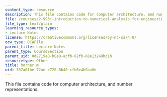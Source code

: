 ```yaml
---
content_type: resource
description: This file contains code for computer architecture, and number representations.
file: /courses/2-993j-introduction-to-numerical-analysis-for-engineering-13-002j-spring-2005/387a01be72aec7208b40cfb6e4b9aa8e_horner.m
file_type: text/plain
learning_resource_types:
- Lecture Notes
license: https://creativecommons.org/licenses/by-nc-sa/4.0/
ocw_type: OCWFile
parent_title: Lecture Notes
parent_type: CourseSection
parent_uid: 0d2719e8-b8e8-acfb-62fb-88e13249bc1b
resourcetype: Other
title: horner.m
uid: 387a01be-72ae-c720-8b40-cfb6e4b9aa8e
---
```

This file contains code for computer architecture, and number representations.